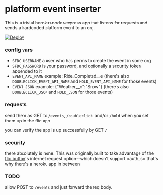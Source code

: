 # platform event inserter

This is a trivial heroku>node>express app that listens for requests and sends a hardcoded platform event to an org.

[![Deploy](https://www.herokucdn.com/deploy/button.svg)](https://heroku.com/deploy?template=https%3A%2F%2Fgithub.com%2Fmshanemc%2Fplatform-event-flic)

### config vars

* `SFDC_USERNAME` a user who has perms to create the event in some org
* `SFDC_PASSWORD` is your password, and optionally a security token appended to it
* `EVENT_API_NAME` example: Ride_Completed__e (there's also `DOUBLECLICK_EVENT_API_NAME` and `HOLD_EVENT_API_NAME` for those events)
* `EVENT_JSON` example: {"Weather__c":"Snow"} (there's also `DOUBLECLICK_JSON` and `HOLD_JSON` for those events)

### requests

send them as GET to `/events`, `/doubleclick`, and/or `/hold` when you set them up in the flic app

you can verify the app is up successfully by GET `/`

### security

there absolutely is none.  This was originally built to take advantage of the [flic button](https://flic.io/)'s internet request option--which doesn't support oauth, so that's why there's a heroku app in between

### TODO
allow POST to `/events` and just forward the req body.


